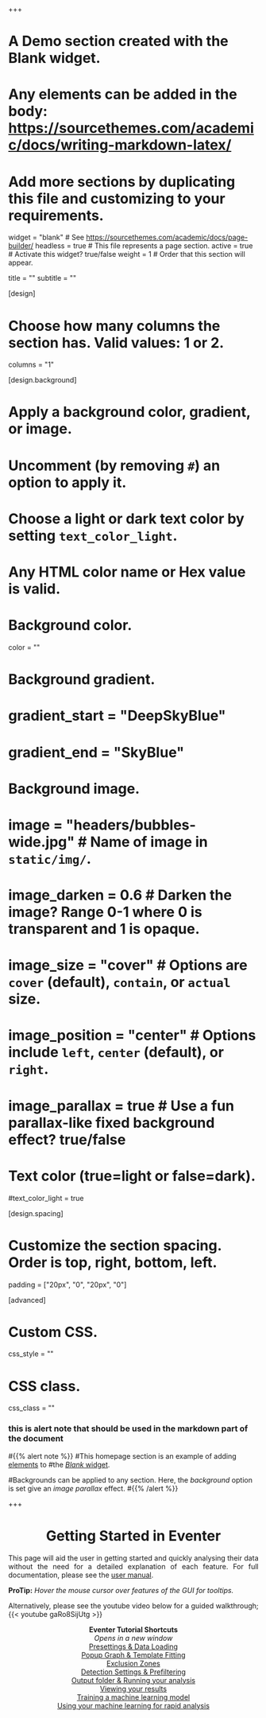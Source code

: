 +++
# A Demo section created with the Blank widget.
# Any elements can be added in the body: https://sourcethemes.com/academic/docs/writing-markdown-latex/
# Add more sections by duplicating this file and customizing to your requirements.

widget = "blank"  # See https://sourcethemes.com/academic/docs/page-builder/
headless = true  # This file represents a page section.
active = true  # Activate this widget? true/false
weight = 1  # Order that this section will appear.

title = ""
subtitle = ""

[design]
  # Choose how many columns the section has. Valid values: 1 or 2.
  columns = "1"

[design.background]
  # Apply a background color, gradient, or image.
  #   Uncomment (by removing `#`) an option to apply it.
  #   Choose a light or dark text color by setting `text_color_light`.
  #   Any HTML color name or Hex value is valid.

  # Background color.
  color = ""
  
  # Background gradient.
  # gradient_start = "DeepSkyBlue"
  # gradient_end = "SkyBlue"
  
  # Background image.
  # image = "headers/bubbles-wide.jpg"  # Name of image in `static/img/`.
  # image_darken = 0.6  # Darken the image? Range 0-1 where 0 is transparent and 1 is opaque.
  # image_size = "cover"  #  Options are `cover` (default), `contain`, or `actual` size.
  # image_position = "center"  # Options include `left`, `center` (default), or `right`.
  # image_parallax = true  # Use a fun parallax-like fixed background effect? true/false

  # Text color (true=light or false=dark).
  #text_color_light = true

[design.spacing]
  # Customize the section spacing. Order is top, right, bottom, left.
  padding = ["20px", "0", "20px", "0"]



[advanced]
 # Custom CSS. 
 css_style = ""
 
 # CSS class.
 css_class = ""

### this is alert note that should be used in the markdown part of the document
#{{% alert note %}}
#This homepage section is an example of adding [elements](https://sourcethemes.com/academic/docs/writing-markdown-latex/) to #the [*Blank* widget](https://sourcethemes.com/academic/docs/widgets/).

#Backgrounds can be applied to any section. Here, the *background* option is set give an *image parallax* effect.
#{{% /alert %}}


+++
<center> 

  # Getting Started in Eventer

</center>

<div align="justify">

This page will aid the user in getting started and quickly analysing their data without the need for a detailed explanation of each feature.  For full documentation, please see the [user manual](Eventer_Manual.pdf).  

**ProTip:** *Hover the mouse cursor over features of the GUI for tooltips.*

Alternatively, please see the youtube video below for a guided walkthrough;
{{< youtube gaRo8SijUtg >}}

</div>

<div align="center">

**Eventer Tutorial Shortcuts**  
*Opens in a new window*  
[Presettings & Data Loading](https://www.youtube.com/watch?v=gaRo8SijUtg&t=10)  
[Popup Graph & Template Fitting](https://www.youtube.com/watch?v=gaRo8SijUtg&t=150)  
[Exclusion Zones](https://www.youtube.com/watch?v=gaRo8SijUtg&t=248)  
[Detection Settings & Prefiltering](https://www.youtube.com/watch?v=gaRo8SijUtg&t=338)    
[Output folder & Running your analysis](https://www.youtube.com/watch?v=gaRo8SijUtg&t=426)   
[Viewing your results](https://www.youtube.com/watch?v=gaRo8SijUtg&t=635)    
[Training a machine learning model](https://www.youtube.com/watch?v=gaRo8SijUtg&t=698)    
[Using your machine learning for rapid analysis](https://www.youtube.com/watch?v=gaRo8SijUtg&t=930)   

</div>
